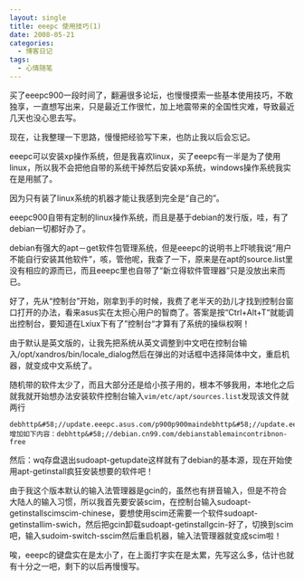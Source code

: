 ```yaml
---
layout: single
title: eeepc 使用技巧(1)
date: 2008-05-21
categories:
  - 博客日记
tags:
  - 心情随笔
---
```


买了eeepc900一段时间了，翻遍很多论坛，也慢慢摸索一些基本使用技巧，不敢独享，一直想写出来，只是最近工作很忙，加上地震带来的全国性灾难，导致最近几天也没心思去写。

现在，让我整理一下思路，慢慢把经验写下来，也防止我以后会忘记。

eeepc可以安装xp操作系统，但是我喜欢linux，买了eeepc有一半是为了使用linux，所以我不会把他自带的系统干掉然后安装xp系统，windows操作系统我实在是用腻了。

因为只有装了linux系统的机器才能让我感到完全是“自己的”。

eeepc900自带有定制的linux操作系统，而且是基于debian的发行版，哇，有了debian一切都好办了。

debian有强大的apt－get软件包管理系统，但是eeepc的说明书上吓唬我说“用户不能自行安装其他软件”，咳，管他呢，我查了一下，原来是在apt的source.list里没有相应的源而已，而且eeepc里也自带了“新立得软件管理器”只是没放出来而已。

好了，先从“控制台”开始，刚拿到手的时候，我费了老半天的劲儿才找到控制台窗口打开的办法，看来asus实在太担心用户的智商了。答案是按“Ctrl+Alt+T“就能调出控制台，要知道在Lxiux下有了”控制台“才算有了系统的操纵权啊！

由于默认是英文版的，让我先把系统从英文调整到中文吧在控制台输入/opt/xandros/bin/locale_dialog然后在弹出的对话框中选择简体中文，重启机器，就变成中文系统了。

随机带的软件太少了，而且大部分还是给小孩子用的，根本不够我用，本地化之后就我就开始想办法安装软件控制台输入`vim/etc/apt/sources.list`发现该文件就两行
```
debhttp&#58;//update.eeepc.asus.com/p900p900maindebhttp&#58;//update.eeepc.asus.com/p900/enp900main增加如下内容：debhttp&#58;//debian.cn99.com/debianstablemaincontribnon-free
```
然后：wq存盘退出sudoapt-getupdate这样就有了debian的基本源，现在开始使用apt-getinstall疯狂安装想要的软件吧！

由于我这个版本默认的输入法管理器是gcin的，虽然也有拼音输入，但是不符合大陆人的输入习惯，所以我首先要安装scim，在控制台输入sudoapt-getinstallscimscim-chinese，要想使用scim还需要一个软件sudoapt-getinstallim-swich，然后把gcin卸载sudoapt-getinstallgcin-好了，切换到scim吧，输入sudoim-switch-sscim然后重启机器，输入法管理器就变成scim啦！

唉，eeepc的键盘实在是太小了，在上面打字实在是太累，先写这么多，估计也就有十分之一吧，剩下的以后再慢慢写。
